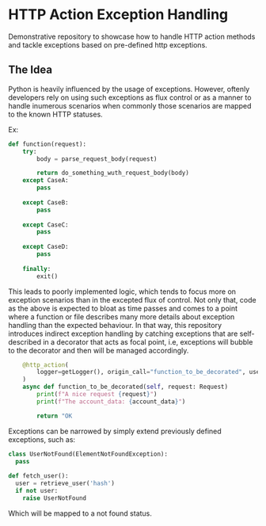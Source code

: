 # HTTP Action Exception Handling

Demonstrative repository to showcase how to handle HTTP action methods and tackle exceptions based on pre-defined http exceptions.

## The Idea

Python is heavily influenced by the usage of exceptions. However, oftenly developers rely on using such exceptions as flux control or as a manner to handle inumerous scenarios when commonly those scenarios are mapped to the known HTTP statuses. 

Ex:
```python
def function(request):
    try:
        body = parse_request_body(request)

        return do_something_wuth_request_body(body)
    except CaseA:
        pass
    
    except CaseB:
        pass
    
    except CaseC:
        pass
    
    except CaseD:
        pass
    
    finally:
        exit()
```

This leads to poorly implemented logic, which tends to focus more on exception scenarios than in the excepted flux of control. Not only that, code as the above is expected to bloat as time passes and comes to a point where a function or file describes many more details about exception handling than the expected behaviour. In that way, this repository introduces indirect exception handling by catching exceptions that are self-described in a decorator that acts as focal point, i.e, exceptions will bubble to the decorator and then will be managed accordingly. 

```python
    @http_action(
        logger=getLogger(), origin_call="function_to_be_decorated", use_token=True
    )
    async def function_to_be_decorated(self, request: Request)
        print(f"A nice request {request}")
        print(f"The account_data: {account_data}")

        return "OK
```

Exceptions can be narrowed by simply extend previously defined exceptions, such as:

```python
class UserNotFound(ElementNotFoundException):
  pass
  
def fetch_user():
  user = retrieve_user('hash')
  if not user:
    raise UserNotFound
```

Which will be mapped to a not found status. 
